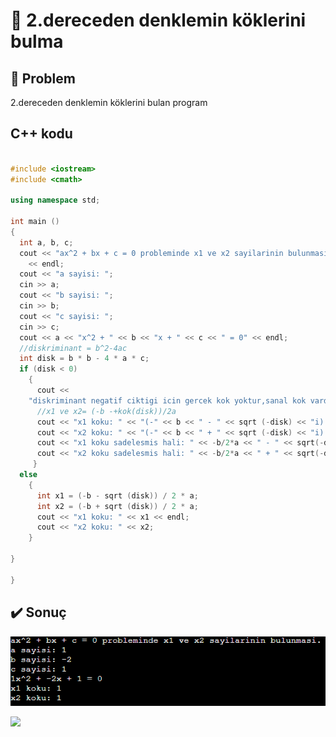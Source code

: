 # 🎀 2.dereceden denklemin köklerini bulma

## 🤔 Problem

2.dereceden denklemin köklerini bulan program

## C++ kodu

```c++

#include <iostream>
#include <cmath>

using namespace std;

int main ()
{
  int a, b, c;
  cout << "ax^2 + bx + c = 0 probleminde x1 ve x2 sayilarinin bulunmasi."
    << endl;
  cout << "a sayisi: ";
  cin >> a;
  cout << "b sayisi: ";
  cin >> b;
  cout << "c sayisi: ";
  cin >> c;
  cout << a << "x^2 + " << b << "x + " << c << " = 0" << endl;
  //diskriminant = b^2-4ac
  int disk = b * b - 4 * a * c;
  if (disk < 0)
    {
      cout <<
	"diskriminant negatif ciktigi icin gercek kok yoktur,sanal kok vardir." << endl;
      //x1 ve x2= (-b -+kok(disk))/2a
      cout << "x1 koku: " << "(-" << b << " - " << sqrt (-disk) << "i) / "<< 2*a << endl;
      cout << "x2 koku: " << "(-" << b << " + " << sqrt (-disk) << "i) / "<< 2*a << endl;
      cout << "x1 koku sadelesmis hali: " << -b/2*a << " - " << sqrt(-disk)/2*a<< "i" << endl;
      cout << "x2 koku sadelesmis hali: " << -b/2*a << " + " << sqrt(-disk)/2*a<< "i" << endl;
     }
  else
    {
      int x1 = (-b - sqrt (disk)) / 2 * a;
      int x2 = (-b + sqrt (disk)) / 2 * a;
      cout << "x1 koku: " << x1 << endl;
      cout << "x2 koku: " << x2;
    }

}

}

```

## ✔️ Sonuç
![](https://raw.githubusercontent.com/ArdaSirvan/algorithm-examples/main/2.dereceden%20denklem%20k%C3%B6k%20bulma/output%20ger%C3%A7ek.PNG)

![](https://raw.githubusercontent.com/ArdaSirvan/algorithm-examples/main/2.dereceden%20denklem%20k%C3%B6k%20bulma/output%20sanal.PNG)
